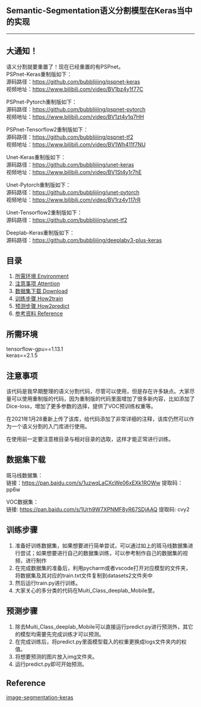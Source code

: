 ## Semantic-Segmentation语义分割模型在Keras当中的实现
---

## 大通知！
语义分割就要重置了！现在已经重置的有PSPnet。     
PSPnet-Keras重制版如下：    
源码路径：https://github.com/bubbliiiing/pspnet-keras    
视频地址：https://www.bilibili.com/video/BV1bz4y1f77C 

PSPnet-Pytorch重制版如下：    
源码路径：https://github.com/bubbliiiing/pspnet-pytorch     
视频地址：https://www.bilibili.com/video/BV1zt4y1q7HH     

PSPnet-Tensorflow2重制版如下：    
源码路径：https://github.com/bubbliiiing/pspnet-tf2     
视频地址：https://www.bilibili.com/video/BV1Wh411f7NU     

Unet-Keras重制版如下：  
源码路径：https://github.com/bubbliiiing/unet-keras    
视频地址：https://www.bilibili.com/video/BV1St4y1r7hE      

Unet-Pytorch重制版如下：  
源码路径：https://github.com/bubbliiiing/unet-pytorch    
视频地址：https://www.bilibili.com/video/BV1rz4y117rR  

Unet-Tensorflow2重制版如下：  
源码路径：https://github.com/bubbliiiing/unet-tf2    

Deeplab-Keras重制版如下：  
源码路径：https://github.com/bubbliiiing/deeplabv3-plus-keras   



## 目录
1. [所需环境 Environment](#所需环境)
2. [注意事项 Attention](#注意事项)
3. [数据集下载 Download](#数据集下载)
4. [训练步骤 How2train](#训练步骤)
5. [预测步骤 How2predict](#预测步骤)
6. [参考资料 Reference](#Reference)

## 所需环境
tensorflow-gpu==1.13.1  
keras==2.1.5  

## 注意事项
该代码是我早期整理的语义分割代码，尽管可以使用，但是存在许多缺点。大家尽量可以使用重制版的代码，因为重制版的代码里面增加了很多新内容，比如添加了Dice-loss，增加了更多参数的选择，提供了VOC预训练权重等。  

在2021年1月28重新上传了该库，给代码添加了非常详细的注释，该库仍然可以作为一个语义分割的入门库进行使用。   

在使用前一定要注意根目录与相对目录的选取，这样才能正常进行训练。

## 数据集下载
斑马线数据集：  
链接：https://pan.baidu.com/s/1uzwqLaCXcWe06xEXk1ROWw 提取码：pp6w   

VOC数据集：  
链接: https://pan.baidu.com/s/1Urh9W7XPNMF8yR67SDjAAQ 提取码: cvy2

## 训练步骤
1. 准备好训练数据集，如果想要进行简单尝试，可以通过如上的斑马线数据集进行尝试；如果想要进行自己的数据集训练，可以参考制作自己的数据集的视频，进行制作
2. 在完成数据集的准备后，利用pycharm或者vscode打开对应模型的文件夹，将数据集及其对应的train.txt文件复制到datasets2文件夹中
3. 然后运行train.py进行训练。   
4. 大家关心的多分类的代码在Muiti_Class_deeplab_Mobile里。

## 预测步骤
1. 除去Muiti_Class_deeplab_Mobile可以直接运行predict.py进行预测外，其它的模型均需要先完成训练才可以预测。
2. 在完成训练后，将predict.py里面模型载入的权重更换成logs文件夹内的权值。
3. 将想要预测的图片放入img文件夹。
4. 运行predict.py即可开始预测。

## Reference
[image-segmentation-keras](https://github.com/divamgupta/image-segmentation-keras)  
